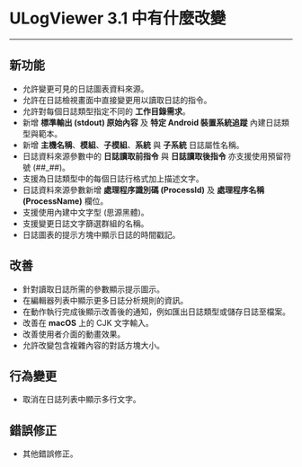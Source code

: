 ﻿# ULogViewer 3.1 中有什麼改變
 ---

## 新功能
+ 允許變更可見的日誌圖表資料來源。
+ 允許在日誌檢視畫面中直接變更用以讀取日誌的指令。
+ 允許對每個日誌類型指定不同的 **工作目錄需求**。
+ 新增 **標準輸出 (stdout) 原始內容** 及 **特定 Android 裝置系統追蹤** 內建日誌類型與範本。
+ 新增 **主機名稱**、**模組**、**子模組**、**系統** 與 **子系統** 日誌屬性名稱。
+ 日誌資料來源參數中的 **日誌讀取前指令** 與 **日誌讀取後指令** 亦支援使用預留符號 (##_##)。
+ 支援為日誌類型中的每個日誌行格式加上描述文字。
+ 日誌資料來源參數新增 **處理程序識別碼 (ProcessId)** 及 **處理程序名稱 (ProcessName)** 欄位。
+ 支援使用內建中文字型 (思源黑體)。
+ 支援變更日誌文字篩選群組的名稱。
+ 日誌圖表的提示方塊中顯示日誌的時間戳記。

## 改善
+ 針對讀取日誌所需的參數顯示提示圖示。
+ 在編輯器列表中顯示更多日誌分析規則的資訊。
+ 在動作執行完成後顯示改善後的通知，例如匯出日誌類型或儲存日誌至檔案。
+ 改善在 **macOS** 上的 CJK 文字輸入。
+ 改善使用者介面的動畫效果。
+ 允許改變包含複雜內容的對話方塊大小。

## 行為變更
+ 取消在日誌列表中顯示多行文字。

## 錯誤修正
+ 其他錯誤修正。